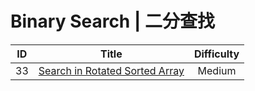 ﻿# Binary Search | 二分查找

|ID|Title|Difficulty|
|:-:|:-:|:-:|
|33|[Search in Rotated Sorted Array](https://github.com/Maxwell-L/Maxwell-LeetCode/edit/master/LeetCode/Binary%20Search/33_Search%20in%20Rotated%20Sorted%20Array.java)|Medium|

